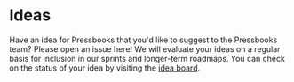 # Ideas

Have an idea for Pressbooks that you'd like to suggest to the Pressbooks team? Please open an issue here! We will evaluate your ideas on a regular basis for inclusion in our sprints and longer-term roadmaps. You can check on the status of your idea by visiting the [idea board](https://github.com/pressbooks/ideas/projects/1).
